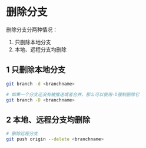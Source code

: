 # 删除分支

删除分支分两种情况：

1. 只删除本地分支
2. 本地、远程分支均删除

## 1 只删除本地分支

```bash
git branch -d <branchname>

# 如果一个分支还没有被推送或者合并，那么可以使用-D强制删除它
git branch -D <branchname>  
```



## 2 本地、远程分支均删除

```bash
# 删除远程分支
git push origin --delete <branchname>
```

